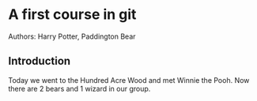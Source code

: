 # A first course in git

Authors: Harry Potter, Paddington Bear

## Introduction

Today we went to the Hundred Acre Wood and met Winnie the Pooh. Now there are 2 bears and 1 wizard in our group.


